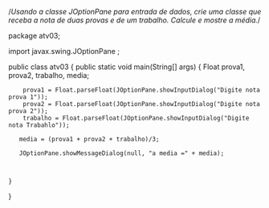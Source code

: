 /*Usando a classe JOptionPane para entrada de dados, crie uma classe que receba a nota de
duas provas e de um trabalho. Calcule e mostre a média.*/

package atv03;

import javax.swing.JOptionPane  ;

public class atv03 {
    public static void main(String[] args) {
        Float prova1, prova2, trabalho, media;

        prova1 = Float.parseFloat(JOptionPane.showInputDialog("Digite nota prova 1"));
        prova2 = Float.parseFloat(JOptionPane.showInputDialog("Digite nota prova 2"));
        trabalho = Float.parseFloat(JOptionPane.showInputDialog("Digite nota Trabahlo"));

       media = (prova1 + prova2 + trabalho)/3;

       JOptionPane.showMessageDialog(null, "a media =" + media);
    
       

    }
}
